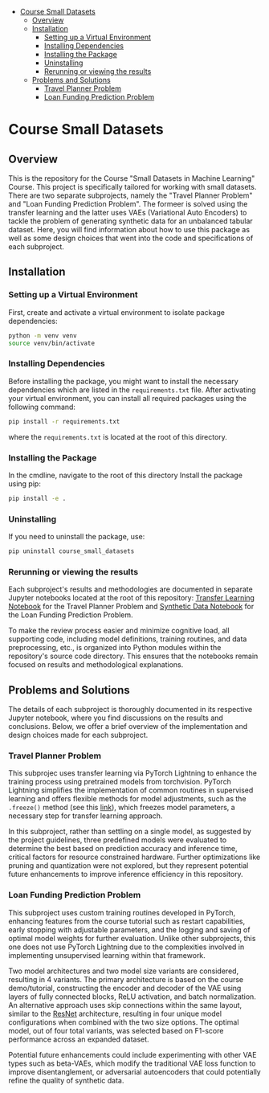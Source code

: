 <!-- TOC start (generated with https://github.com/derlin/bitdowntoc) -->

- [Course Small Datasets](#course-small-datasets)
   * [Overview](#overview)
   * [Installation](#installation)
      + [Setting up a Virtual Environment](#setting-up-a-virtual-environment)
      + [Installing Dependencies](#installing-dependencies)
      + [Installing the Package](#installing-the-package)
      + [Uninstalling](#uninstalling)
      + [Rerunning or viewing the results ](#rerunning-or-viewing-the-results)
   * [Problems and Solutions](#problems-and-solutions)
      + [Travel Planner Problem](#travel-planner-problem)
      + [Loan Funding Prediction Problem](#loan-funding-prediction-problem)

<!-- TOC end -->

<!-- TOC --><a name="course-small-datasets"></a>



# Course Small Datasets

## Overview

This is the repository for the Course "Small Datasets in Machine Learning" Course. This project is specifically tailored for working with small datasets. There are two separate subprojects, namely the "Travel Planner Problem" and "Loan Funding Prediction Problem". The formeer is solved using the transfer learning and the latter uses VAEs (Variational Auto Encoders) to tackle the problem of generating synthetic data for an unbalanced tabular dataset. Here, you will find information about how to use this package as well as some design choices that went into the code and specifications of each subproject. 

## Installation

### Setting up a Virtual Environment

First, create and activate a virtual environment to isolate package dependencies:

```bash
python -m venv venv
source venv/bin/activate 
```
### Installing Dependencies

Before installing the package, you might want to install the necessary dependencies which are listed in the `requirements.txt` file. After activating your virtual environment, you can install all required packages using the following command:

```bash
pip install -r requirements.txt
```

where the `requirements.txt` is located at the root of this directory.

### Installing the Package

In the cmdline, navigate to the root of this directory Install the package using pip:

```bash
pip install -e .
```

### Uninstalling

If you need to uninstall the package, use:

```bash
pip uninstall course_small_datasets
```

### Rerunning or viewing the results 

Each subproject's results and methodologies are documented in separate Jupyter notebooks located at the root of this repository: [Transfer Learning Notebook](./transfer_learning.ipynb) for the Travel Planner Problem and [Synthetic Data Notebook](./synthetic_data.ipynb) for the Loan Funding Prediction Problem. 

To make the review process easier and minimize cognitive load, all supporting code, including model definitions, training routines, and data preprocessing, etc., is organized into Python modules within the repository's source code directory. This ensures that the notebooks remain focused on results and methodological explanations. 

## Problems and Solutions
The details of each subproject is thoroughly documented in its respective Jupyter notebook, where you find  discussions on the results and conclusions. Below, we offer a brief overview of the implementation and design choices made for each subproject.

### Travel Planner Problem


This subprojec uses transfer learning via PyTorch Lightning to enhance the training process using pretrained models from torchvision. PyTorch Lightning simplifies the implementation of common routines in supervised learning and offers flexible methods for model adjustments, such as the `.freeze()` method (see this [link](https://lightning.ai/docs/pytorch/latest/_modules/lightning/pytorch/core/module.html#LightningModule.freeze)), which freezes model parameters, a necessary step for transfer learning approach.

In this subproject, rather than settling on a single model, as suggested by the project guidelines, three predefined models were evaluated to determine the best based on prediction accuracy and inference time, critical factors for resource constrained hardware. Further optimizations like pruning and quantization were not explored, but they represent potential future enhancements to improve inference efficiency in this repository.


### Loan Funding Prediction Problem

This subproject uses custom training routines developed in PyTorch, enhancing features from the course tutorial such as restart capabilities, early stopping with adjustable parameters, and the logging and saving of optimal model weights for further evaluation. Unlike other subprojects, this one does not use PyTorch Lightning due to the complexities involved in implementing unsupervised learning within that framework.

Two model architectures and two model size variants are considered, resulting in 4 variants. The primary architecture is based on the course demo/tutorial, constructing the encoder and decoder of the VAE using layers of fully connected blocks, ReLU activation, and batch normalization. An alternative approach uses skip connections within the same layout, similar to the [ResNet](https://arxiv.org/abs/1512.03385) architecture, resulting in four unique model configurations when combined with the two size options. The optimal model, out of four total variants, was selected based on F1-score performance across an expanded dataset.

Potential future enhancements could include experimenting with other VAE types such as beta-VAEs, which modify the traditional VAE loss function to improve disentanglement, or adversarial autoencoders that could potentially refine the quality of synthetic data.
